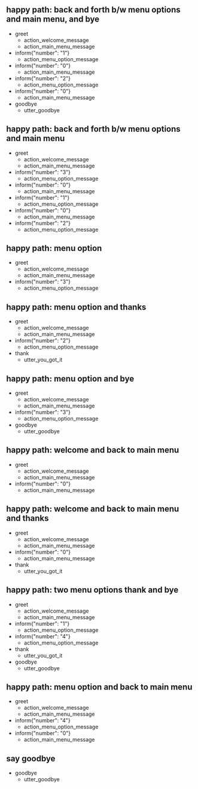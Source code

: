 ## happy path: back and forth b/w menu options and main menu, and bye
* greet
  - action_welcome_message
  - action_main_menu_message
* inform{"number": "1"}
  - action_menu_option_message
* inform{"number": "0"}
  - action_main_menu_message  
* inform{"number": "2"}
  - action_menu_option_message  
* inform{"number": "0"}
  - action_main_menu_message
* goodbye
  - utter_goodbye

## happy path: back and forth b/w menu options and main menu
* greet
  - action_welcome_message
  - action_main_menu_message
* inform{"number": "3"}
  - action_menu_option_message
* inform{"number": "0"}
  - action_main_menu_message  
* inform{"number": "1"}
  - action_menu_option_message  
* inform{"number": "0"}
  - action_main_menu_message
* inform{"number": "2"}
  - action_menu_option_message      

## happy path: menu option
* greet
  - action_welcome_message
  - action_main_menu_message
* inform{"number": "3"}
  - action_menu_option_message

## happy path: menu option and thanks
* greet
  - action_welcome_message
  - action_main_menu_message
* inform{"number": "2"}
  - action_menu_option_message  
* thank
  - utter_you_got_it    

## happy path: menu option and bye
* greet
  - action_welcome_message
  - action_main_menu_message
* inform{"number": "3"}
  - action_menu_option_message
* goodbye
  - utter_goodbye 

## happy path: welcome and back to main menu
* greet
  - action_welcome_message
  - action_main_menu_message
* inform{"number": "0"}
  - action_main_menu_message

## happy path: welcome and back to main menu and thanks
* greet
  - action_welcome_message
  - action_main_menu_message
* inform{"number": "0"}
  - action_main_menu_message
* thank
  - utter_you_got_it    

## happy path: two menu options thank and bye
* greet
  - action_welcome_message
  - action_main_menu_message
* inform{"number": "1"}
  - action_menu_option_message
* inform{"number": "4"}
  - action_menu_option_message
* thank
  - utter_you_got_it  
* goodbye
  - utter_goodbye

## happy path: menu option and back to main menu
* greet
  - action_welcome_message
  - action_main_menu_message
* inform{"number": "4"}
  - action_menu_option_message
* inform{"number": "0"}
  - action_main_menu_message    

## say goodbye
* goodbye
  - utter_goodbye
